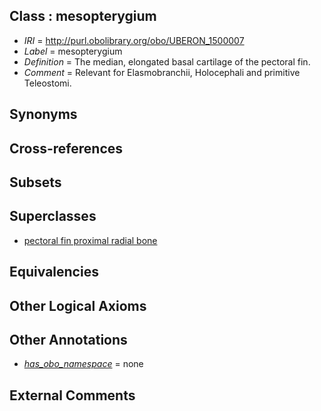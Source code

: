 
## Class : mesopterygium

 * *IRI* = http://purl.obolibrary.org/obo/UBERON_1500007
 * *Label* = mesopterygium
 * *Definition* = The median, elongated basal cartilage of the pectoral fin.
 * *Comment* = Relevant for Elasmobranchii, Holocephali and primitive Teleostomi.

## Synonyms


## Cross-references


## Subsets


## Superclasses

 * [pectoral fin proximal radial bone](../../UBERON/87/UBERON_2001587.md)

## Equivalencies


## Other Logical Axioms


## Other Annotations

 * *[has_obo_namespace](../../ce/oboInOwl#hasOBONamespace.md)* = none

## External Comments

